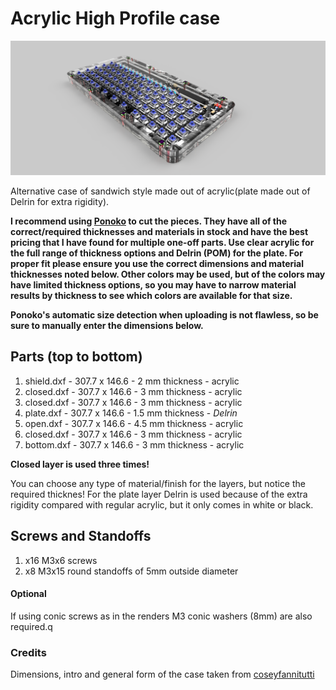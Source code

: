 # Acrylic High Profile case

![sandwich case render](https://github.com/dsanchezseco/punk75/raw/master/generated/render/sandwich_case_2020-Jun-10_11-45-44AM-000_CustomizedView68900892458.png)

Alternative case of sandwich style made out of acrylic(plate made out of Delrin for extra rigidity).

__I recommend using [Ponoko](https://www.ponoko.com/) to cut the pieces. They have all of the correct/required thicknesses and materials in stock and have the best pricing that I have found for multiple one-off parts. Use clear acrylic for the full range of thickness options and Delrin (POM) for the plate. For proper fit please ensure you use the correct dimensions and material thicknesses noted below. Other colors may be used, but of the colors may have limited thickness options, so you may have to narrow material results by thickness to see which colors are available for that size.__

__Ponoko's automatic size detection when uploading is not flawless, so be sure to manually enter the dimensions below.__

## Parts (top to bottom)

1. shield.dxf  - 307.7 x 146.6 - 2 mm thickness - acrylic
2. closed.dxf  - 307.7 x 146.6 - 3 mm thickness - acrylic
3. closed.dxf  - 307.7 x 146.6 - 3 mm thickness - acrylic
4. plate.dxf   - 307.7 x 146.6 - 1.5 mm thickness - *Delrin*
5. open.dxf    - 307.7 x 146.6 - 4.5 mm thickness - acrylic
6. closed.dxf  - 307.7 x 146.6 - 3 mm thickness - acrylic
7. bottom.dxf  - 307.7 x 146.6 - 3 mm thickness - acrylic

__Closed layer is used three times!__

You can choose any type of material/finish for the layers, but notice the required thicknes! For the plate layer Delrin is used because of the extra rigidity compared with regular acrylic, but it only comes in white or black.

## Screws and Standoffs

1. x16 M3x6 screws
2. x8  M3x15 round standoffs of 5mm outside diameter

#### Optional
If using conic screws as in the renders M3 conic washers (8mm) are also required.q

### Credits

Dimensions, intro and general form of the case taken from [coseyfannitutti](https://github.com/coseyfannitutti/discipline/blob/master/case/README.md)

